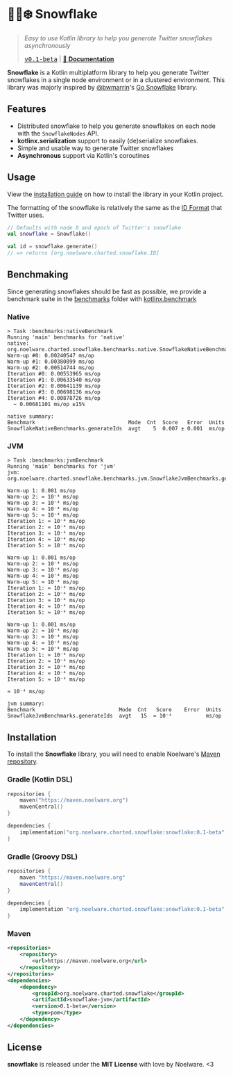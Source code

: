 # 🐻‍❄️❄️ Snowflake
> *Easy to use Kotlin library to help you generate Twitter snowflakes asynchronously*
> 
> <kbd>[v0.1-beta](https://github.com/charted-dev/snowflake/releases/v0.1-beta)</kbd> | [:scroll: **Documentation**](https://charted-dev.github.io/snowflake)

**Snowflake** is a Kotlin multiplatform library to help you generate Twitter snowflakes in a single node environment or in a clustered environment.
This library was majorly inspired by [@bwmarrin](https://github.com/bwmarrin)'s [Go Snowflake](https://github.com/bwmarrin/snowflake) library.

## Features
- Distributed snowflake to help you generate snowflakes on each node with the `SnowflakeNodes` API.
- **kotlinx.serialization** support to easily (de)serialize snowflakes.
- Simple and usable way to generate Twitter snowflakes
- **Asynchronous** support via Kotlin's coroutines

## Usage
View the [installation guide](#installation) on how to install the library in your Kotlin project.

The formatting of the snowflake is relatively the same as the [ID Format](https://github.com/bwmarrin/snowflake#id-format) that
Twitter uses.

```kotlin
// Defaults with node 0 and epoch of Twitter's snowflake
val snowflake = Snowflake()

val id = snowflake.generate()
// => returns [org.noelware.charted.snowflake.ID]
```

## Benchmaking
Since generating snowflakes should be fast as possible, we provide a benchmark suite in the [benchmarks](./benchmarks) folder with [kotlinx.benchmark](https://github.com/Kotlin/kotlinx-benchmark)

### Native
```
> Task :benchmarks:nativeBenchmark
Running 'main' benchmarks for 'native'
native: org.noelware.charted.snowflake.benchmarks.native.SnowflakeNativeBenchmarks.generateIds
Warm-up #0: 0.00240547 ms/op
Warm-up #1: 0.00380899 ms/op
Warm-up #2: 0.00514744 ms/op
Iteration #0: 0.00553965 ms/op
Iteration #1: 0.00633540 ms/op
Iteration #2: 0.00641139 ms/op
Iteration #3: 0.00698136 ms/op
Iteration #4: 0.00878726 ms/op
  ~ 0.00681101 ms/op ±15%

native summary:
Benchmark                              Mode  Cnt  Score   Error  Units
SnowflakeNativeBenchmarks.generateIds  avgt    5  0.007 ± 0.001  ms/op
```

### JVM
```
> Task :benchmarks:jvmBenchmark
Running 'main' benchmarks for 'jvm'
jvm: org.noelware.charted.snowflake.benchmarks.jvm.SnowflakeJvmBenchmarks.generateIds

Warm-up 1: 0.001 ms/op
Warm-up 2: ≈ 10⁻⁴ ms/op
Warm-up 3: ≈ 10⁻⁴ ms/op
Warm-up 4: ≈ 10⁻⁴ ms/op
Warm-up 5: ≈ 10⁻⁴ ms/op
Iteration 1: ≈ 10⁻⁴ ms/op
Iteration 2: ≈ 10⁻⁴ ms/op
Iteration 3: ≈ 10⁻⁴ ms/op
Iteration 4: ≈ 10⁻⁴ ms/op
Iteration 5: ≈ 10⁻⁴ ms/op

Warm-up 1: 0.001 ms/op
Warm-up 2: ≈ 10⁻⁴ ms/op
Warm-up 3: ≈ 10⁻⁴ ms/op
Warm-up 4: ≈ 10⁻⁴ ms/op
Warm-up 5: ≈ 10⁻⁴ ms/op
Iteration 1: ≈ 10⁻⁴ ms/op
Iteration 2: ≈ 10⁻⁴ ms/op
Iteration 3: ≈ 10⁻⁴ ms/op
Iteration 4: ≈ 10⁻⁴ ms/op
Iteration 5: ≈ 10⁻⁴ ms/op

Warm-up 1: 0.001 ms/op
Warm-up 2: ≈ 10⁻⁴ ms/op
Warm-up 3: ≈ 10⁻⁴ ms/op
Warm-up 4: ≈ 10⁻⁴ ms/op
Warm-up 5: ≈ 10⁻⁴ ms/op
Iteration 1: ≈ 10⁻⁴ ms/op
Iteration 2: ≈ 10⁻⁴ ms/op
Iteration 3: ≈ 10⁻⁴ ms/op
Iteration 4: ≈ 10⁻⁴ ms/op
Iteration 5: ≈ 10⁻⁴ ms/op

≈ 10⁻⁴ ms/op

jvm summary:
Benchmark                           Mode  Cnt   Score    Error  Units
SnowflakeJvmBenchmarks.generateIds  avgt   15  ≈ 10⁻⁴           ms/op
```

## Installation
To install the **Snowflake** library, you will need to enable Noelware's [Maven repository](https://maven.noelware.org).

### Gradle (Kotlin DSL)
```kotlin
repositories {
    maven("https://maven.noelware.org")
    mavenCentral()
}

dependencies { 
    implementation("org.noelware.charted.snowflake:snowflake:0.1-beta")
}
```

### Gradle (Groovy DSL)
```groovy
repositories {
    maven "https://maven.noelware.org"
    mavenCentral()
}

dependencies {
    implementation "org.noelware.charted.snowflake:snowflake:0.1-beta"
}
```

### Maven
```xml
<repositories>
    <repository>
        <url>https://maven.noelware.org</url>
    </repository>
</repositories>
<dependencies>
    <dependency>
        <groupId>org.noelware.charted.snowflake</groupId>
        <artifactId>snowflake-jvm</artifactId>
        <version>0.1-beta</version>
        <type>pom</type>
    </dependency>
</dependencies>
```

## License
**snowflake** is released under the **MIT License** with love by Noelware. <3
